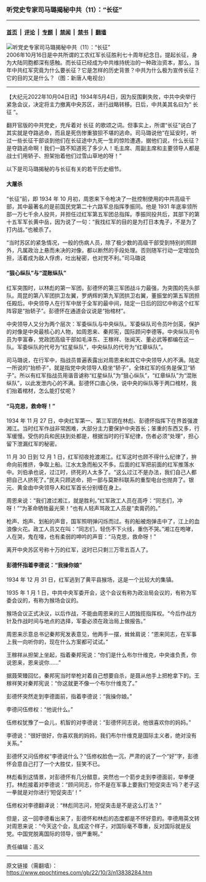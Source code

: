 ### 听党史专家司马璐揭秘中共（11）：“长征”

---

#### [首页](../../../..?n13838284) &nbsp;|&nbsp; [评论](../../../../../epoch-comment?n13838284) &nbsp;|&nbsp; [专题](../../../../../epoch-special?n13838284) &nbsp;|&nbsp; [禁闻](../../../../../epoch-news?n13838284) &nbsp;|&nbsp; [禁书](../../../../../books?n13838284) &nbsp;|&nbsp; [翻墙](https://github.com/gfw-breaker/nogfw/blob/master/README.md?n13838284)


<div><img alt="听党史专家司马璐揭秘中共（11）：“长征”" class="attachment-djy_600_400 size-djy_600_400 wp-post-image" src="https://i.epochtimes.com/assets/uploads/2006/10/610211025531461.jpg"/>
<div class="caption">
 2006年10月16日是中共所谓的工农红军长征胜利七十周年纪念日。提起长征，身为大陆同胞都深有感触。而长征已经成为中共维持统治的一种政治资本，那么，当年中共红军究竟为什么要长征？它是怎样的历史背景？中共为什么极为宣传长征？它的目的又是什么？（图：新唐人电视台）
</div></div><hr/><div class="post_content" id="artbody" itemprop="articleBody">
 <!-- article content begin -->
 <p>
  【大纪元2022年10月04日讯】1934年5月4日，因为反围剿失败，中共中央举行紧急会议，决定将主力撤离中央苏区，进行战略转移。日后，中共美其名曰为“
  <ok href="https://www.epochtimes.com/gb/tag/%E9%95%BF%E5%BE%81.html">
   长征
  </ok>
  ”。
 </p>
 <p>
  翻开官版的中共党史，充斥着对
  <ok href="https://www.epochtimes.com/gb/tag/%E9%95%BF%E5%BE%81.html">
   长征
  </ok>
  的歌颂之词。但事实上，所谓“长征”说白了其实就是夺路逃命，而且是死伤惨重狼狈不堪的逃命。司马璐说他“在延安时，听过一些长征干部谈到他们在长征途中九死一生的惊险遭遇，据他们说，什么长征？是夺路逃命啊！我们一路不知道死了多少人！毛主席、周副主席和主要领导人都是战士们用轿子、担架抬着他们过雪山草地的呀！”
 </p>
 <p>
  以下是司马璐揭秘的与长征有关的若干历史细节。
 </p>
 <h4>
  大屠杀
 </h4>
 <p>
  “长征”前，即 1934 年 10 月初，周恩来下令枪决了一批控制使用的中共高级干部，其中最著名的是前国民党第二十六路军总指挥季振同。他是 1931 年底率领所部一万七千余人投共，并担任过红军第五军团总指挥。季振同投共后，其部下的第十五军军长黄中岳，因为说了一句：“我找红军的目的是为打日本鬼子，不是为了打内战。”也被杀了。
 </p>
 <p>
  “当时苏区的紧急情况，一般的伤病人员，除了极少数的高级干部受到特别的照顾外，凡属政治上悬而未决的对像，都以断然的手段处理。否则随军行动一定增加负担，活着成为敌人俘虏，吐出秘密，也对党不利。”司马璐说
 </p>
 <h4>
  “狠心纵队”与“混账纵队”
 </h4>
 <p>
  红军突围时，以林彪的第一军团，彭德怀的第三军团战斗力最强，为突围的先头部队。周昆的第八军团拱卫左翼，罗炳辉的第九军团拱卫右翼，董振堂的第五军团担任殿后。中央领导人在行军中居于全军的最中间，陆定一日后的回忆中称这个红军阵容是“抬轿子”。彭德怀在通道会议说是“抬棺材”。
 </p>
 <p>
  中央领导人又分为两个层次：军委纵队与中央纵队。军委纵队司令员叶剑英，保护的对像是中央最核心的人物，如周恩来、秦邦宪，国际顾问李德等。中央纵队司令员为李富春，党政团高级干部如毛泽东、王稼祥、张闻天、董必武等都编在这一队。军委纵队的代号为“红星纵队”，中央纵队的代号为“红章纵队”。
 </p>
 <p>
  司马璐说，在行军中，指战员普遍表露出对周恩来和其它中央领导人的不满。陆定一所说的“抬桥子”，就是指党中央领导人稳坐“轿子”，全体红军的任务是保卫“轿子”。所以有红军指战员用谐音谑称“红星纵队”为“狠心纵队”，“红章纵队”为“混账纵队”，以此发泄内心的不满。彭德怀口直心快，说中央的纵队等于两口棺材，我们抬着棺材，怎么能打仗呢？
 </p>
 <h4>
  “马克思，救命呀！”
 </h4>
 <p>
  1934 年 11 月 27 日，中央红军第一、第三军团在林彪、彭德怀指挥下在界首强渡湘江。当时红军作战非常困难，大部分主力要保护中央首长；笨重的东西又多，行军缓慢。受伤的兵和民扶到处都是，根据当时的行军纪律，伤者必须“处理”，担心留下泄漏红军的秘密。
 </p>
 <p>
  11 月 30 日到 12 月 1 日，红军彻夜抢渡湘江。红军这时也顾不得什么纪律了，拚命向前推挤，争取上船。江水太急而船又不多。后面的红军把前面的红军推落水中。刘伯承也说，过江时，挤死的人太多了。“这么过江不是办法，我们自己人都把自己人挤死了。”民夫只顾逃命，把一部与莫斯科联系的重型电台也抛弃了。银元、黄金由中央领导人和红军首长分别缠在身上。
 </p>
 <p>
  周恩来说：“我们渡过湘江，就是胜利。”红军政工人员在高呼：“同志们，冲呀！”“为革命牺牲最光荣！”也有人轻声骂政工人员是“卖膏药的。”
 </p>
 <p>
  枪声、炮声、划船的声音，国军照明弹闪烁而过。有的船被炮弹击中了，江上的血浪像火花。政工人员又在叫：“同志们，轻伤不下火线，重伤不哭。”湘江在咆哮，人在哭，鬼在嚎，也有柔弱的呻吟的声音：“马克思，救命呀！”
 </p>
 <p>
  离开中央苏区号称十万的红军，这时已只剩三万零五百人了。
 </p>
 <h4>
  彭德怀指着李德说：“我操你娘”
 </h4>
 <p>
  1934 年 12 月 31 日，红军逃到了黄平县猴场，这是一个比较大的集镇。
 </p>
 <p>
  1935 年 1 月 1 日，中共中央军委开会，这个会议有称为政治局会议的，有称为军委会议的，有称为猴场会议的。
 </p>
 <p>
  猴场会议正式决议，以后作战，不能由周恩来的三人团独揽指挥权。“今后作战方针及作战时间与地点的选择，军委必须在政治局上做报告。”
 </p>
 <p>
  周恩来示意总书记秦邦宪发表意见，他两手一摆，耸耸肩说：“恩来同志，在军事上我一向听你的，现在什么方案都可试试。”
 </p>
 <p>
  王稼祥从担架上坐起，指着秦邦宪说：“你们是什么布尔什维克，中央谁负责，你说恩来，恩来说你……”
 </p>
 <p>
  据聂荣臻回忆，秦邦宪当时举枪对着自己想要自杀，是聂从他手上把枪拿下的。王稼祥笑对秦邦宪说：“你这就更不像一个布尔什维克了。”
 </p>
 <p>
  彭德怀突然走到李德面前，指着李德说：“我操你娘。”
 </p>
 <p>
  李德问伍修权：“他说什么。”
 </p>
 <p>
  伍修权犹豫了一会儿，机智的对李德说：“彭德怀同志说，他很喜欢你的妈妈。”
 </p>
 <p>
  李德说：“很好很好，你喜欢我的妈妈，我们布尔什维克是国际主义者，绝对没有关系。”
 </p>
 <p>
  彭德怀又问伍修权“李德说什么？”伍修权脸色一沉，严肃的说了一个“好”字，彭德怀会意自己打了一个大胜仗，狂笑不已。
 </p>
 <p>
  林彪看到这情景，对彭德怀有几分醋意，突然也一个箭步走到李德面前，举拳便打。林彪接着对李德说：“顾问同志，你不是在军事上要我们‘短促突击’吗？老子这一拳就是对你进行‘短促突击’！”
 </p>
 <p>
  伍修权对李德翻译说：“林彪同志问，短促突击是不是这么打法？”
 </p>
 <p>
  但是，这一回李德看出来了，彭德怀和林彪的态度都是不怀好意的。李德用英文转对周恩来说：“今天这个会，乱成这个样子，对国际毫不尊重，反对国际就是反党。中国党脱离国际的领导，很严重啊。”
 </p>
 <p>
  责任编辑：高义
 </p>
 <!-- article content end -->
 <div id="below_article_ad">
 </div>
</div>


---

原文链接（需翻墙）：https://www.epochtimes.com/gb/22/10/3/n13838284.htm